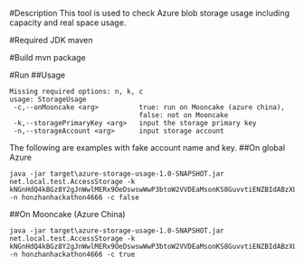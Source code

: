 #Description
This tool is used to check Azure blob storage usage including capacity and real space usage.

#Required
JDK
maven

#Build
mvn package

#Run
##Usage
```
Missing required options: n, k, c
usage: StorageUsage
 -c,--onMooncake <arg>          true: run on Mooncake (azure china),
                                false: not on Mooncake
 -k,--storagePrimaryKey <arg>   input the storage primary key
 -n,--storageAccount <arg>      input storage account
```
The following are examples with fake account name and key.
##On global Azure
```
java -jar target\azure-storage-usage-1.0-SNAPSHOT.jar net.local.test.AccessStorage -k kNGnHdQ4kBGz8Y2gJnWwlMERx9OeDswswWwP3btoW2VVDEaMsonKS8GuvvtiENZBIdABzXLafGQ7ZiphZwuNYA== -n honzhanhackathon4666 -c false
```
##On Mooncake (Azure China)
```
java -jar target\azure-storage-usage-1.0-SNAPSHOT.jar net.local.test.AccessStorage -k kNGnHdQ4kBGz8Y2gJnWwlMERx9OeDswswWwP3btoW2VVDEaMsonKS8GuvvtiENZBIdABzXLafGQ7ZiphZwuNYA== -n honzhanhackathon4666 -c true
```